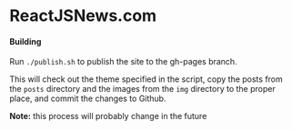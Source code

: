 ReactJSNews.com
===============

#### Building

Run `./publish.sh` to publish the site to the gh-pages branch.

This will check out the theme specified in the script, copy the posts from the `posts` directory and the images from the `img`
directory to the proper place, and commit the changes to Github.

__Note:__ this process will probably change in the future
